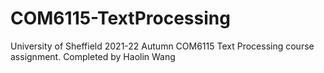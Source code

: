 # COM6115-TextProcessing
University of Sheffield 2021-22 Autumn COM6115 Text Processing course assignment. Completed by Haolin Wang
